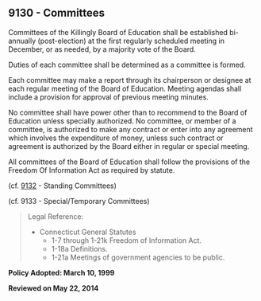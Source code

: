 ## 9130 - Committees

Committees of the Killingly Board of Education shall be established bi-annually (post-election) at the first regularly scheduled meeting in December, or as needed, by a majority vote of the Board.

Duties of each committee shall be determined as a committee is formed.

Each committee may make a report through its chairperson or designee at each regular meeting of the Board of Education.  Meeting agendas shall include a provision for approval of previous meeting minutes.

No committee shall have power other than to recommend to the Board of Education unless specially authorized. No committee, or member of a committee, is authorized to make any contract or enter into any agreement which involves the expenditure of money, unless such contract or agreement is authorized by the Board either in regular or special meeting.

All committees of the Board of Education shall follow the provisions of the Freedom Of Information Act as required by statute.

(cf. [9132](9132.md) - Standing Committees)

(cf. 9133 - Special/Temporary Committees)

> Legal Reference: 
> 
> * Connecticut General Statutes
>   * 1-7 through 1-21k Freedom of Information Act.
>   * 1-18a Definitions.
>   * 1-21a Meetings of government agencies to be public.

**Policy Adopted:  March 10, 1999**

**Reviewed on May 22, 2014**
